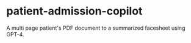 # patient-admission-copilot
A multi page patient's PDF document to a summarized facesheet using GPT-4.
